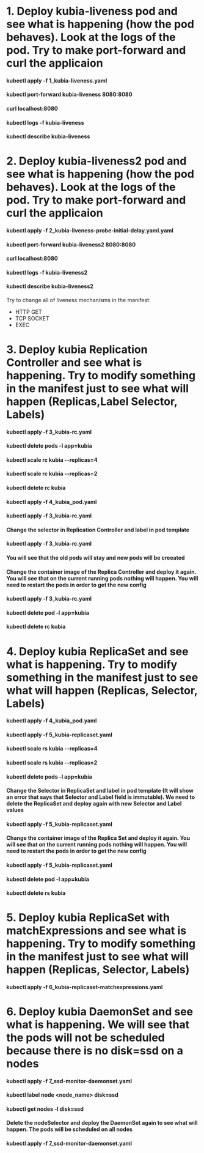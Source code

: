 # 1. Deploy kubia-liveness pod and see what is happening (how the pod behaves). Look at the logs of the pod. Try to make port-forward and curl the applicaion
####   kubectl apply -f  1_kubia-liveness.yaml
####   kubectl port-forward kubia-liveness 8080:8080  
####   curl localhost:8080
####   kubectl logs -f kubia-liveness
####   kubectl describe kubia-liveness

# 2. Deploy kubia-liveness2 pod and see what is happening (how the pod behaves). Look at the logs of the pod. Try to make port-forward and curl the applicaion
####   kubectl apply -f 2_kubia-liveness-probe-initial-delay.yaml.yaml
####   kubectl port-forward kubia-liveness2 8080:8080  
####   curl localhost:8080
####   kubectl logs -f kubia-liveness2
####   kubectl describe kubia-liveness2

Try to change all of liveness mechanisms in the manifest: 
- HTTP GET
- TCP SOCKET
- EXEC

# 3. Deploy kubia Replication Controller and see what is happening. Try to modify something in the manifest just to see what will happen (Replicas,Label Selector, Labels)
#### kubectl apply -f 3_kubia-rc.yaml
#### kubectl delete pods -l app=kubia
#### kubectl scale rc kubia --replicas=4
#### kubectl scale rc kubia --replicas=2
#### kubectl delete rc kubia
#### kubectl apply -f 4_kubia_pod.yaml 
#### kubectl apply -f 3_kubia-rc.yaml
#### Change the selector in Replication Controller and label in pod template
#### kubectl apply -f 3_kubia-rc.yaml
#### You will see that the old pods will stay and new pods will be creeated
#### Change the container image of the Replica Controller and deploy it again. You will see that on the current running pods nothing will happen. You will need to restart the pods in order to get the new config
#### kubectl apply -f 3_kubia-rc.yaml
#### kubectl delete pod -l app=kubia
#### kubectl delete rc kubia

# 4. Deploy kubia ReplicaSet and see what is happening. Try to modify something in the manifest just to see what will happen (Replicas, Selector, Labels)
#### kubectl apply -f 4_kubia_pod.yaml
#### kubectl apply -f 5_kubia-replicaset.yaml
#### kubectl scale rs kubia --replicas=4
#### kubectl scale rs kubia --replicas=2
#### kubectl delete pods -l app=kubia
#### Change the Selector in ReplicaSet and label in pod template (It will show an error that says that Selector and Label field is immutable). We need to delete the ReplicaSet and deploy again with new Selector and Label values
#### kubectl apply -f 5_kubia-replicaset.yaml
#### Change the container image of the Replica Set and deploy it again. You will see that on the current running pods nothing will happen. You will need to restart the pods in order to get the new config
#### kubectl apply -f 5_kubia-replicaset.yaml
#### kubectl delete pod -l app=kubia
#### kubectl delete rs kubia

# 5. Deploy kubia ReplicaSet with matchExpressions and see what is happening. Try to modify something in the manifest just to see what will happen (Replicas, Selector, Labels)
#### kubectl apply -f 6_kubia-replicaset-matchexpressions.yaml

# 6. Deploy kubia DaemonSet and see what is happening. We will see that the pods will not be scheduled because there is no disk=ssd on a nodes
#### kubectl apply -f 7_ssd-monitor-daemonset.yaml
#### kubectl label node <node_name> disk=ssd
#### kubectl get nodes -l disk=ssd
#### Delete the nodeSelector and deploy the DaemonSet again to see what will happen. The pods will be scheduled on all nodes
#### kubectl apply -f 7_ssd-monitor-daemonset.yaml




